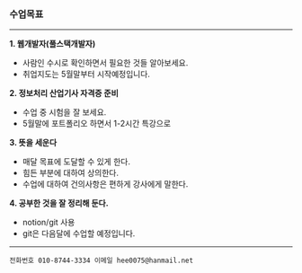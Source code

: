 ### 수업목표

---

**1. 웹개발자(풀스택개발자)**

- 사람인 수시로 확인하면서 필요한 것들 알아보세요.
- 취업지도는 5월말부터 시작예정입니다.

**2. 정보처리 산업기사 자격증 준비**

- 수업 중 시험을 잘 보세요.
- 5월말에 포트폴리오 하면서 1-2시간 특강으로

**3. 뜻을 세운다**

- 매달 목표에 도달할 수 있게 한다.
- 힘든 부분에 대하여 상의한다.
- 수업에 대하여 건의사항은 편하게 강사에게 말한다.

**4. 공부한 것을 잘 정리해 둔다.**

- notion/git 사용
- git은 다음달에 수업할 예정입니다.

---

`전화번호 010-8744-3334
이메일 hee0075@hanmail.net`
